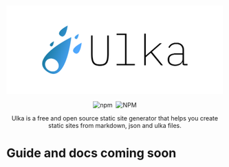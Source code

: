 <p align="center">
    <img src="./images/cover.png" alt="logo">
</p>
<p align="center">
<a><img alt="npm" src="https://img.shields.io/npm/v/ulka?style=for-the-badge&labelColor=black&color=darkred&logo=npm&label=Ulka"></a>&nbsp;
<a><img alt="NPM" src="https://img.shields.io/npm/l/ulka?color=darkgreen&labelColor=black&style=for-the-badge"></a>
</p>

<p align="center">
    Ulka is a free and open source static site generator that helps you create static sites from markdown, json and ulka files.
</p>

# Guide and docs coming soon

